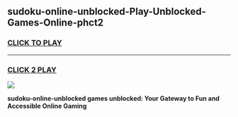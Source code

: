 
## sudoku-online-unblocked-Play-Unblocked-Games-Online-phct2
<h3>
<a href="https://premium76.site?title=sudoku-online-unblocked&ref=25A">CLICK TO PLAY</a></h3>
<hr>

<h3>
<a href="https://premium76.site?title=sudoku-online-unblocked&ref=25A">CLICK 2 PLAY</a>
  
</h3>

<a href="https://premium76.site?title=sudoku-online-unblocked&ref=25A"><img src="https://clearcache.store/games.png"></a>


**sudoku-online-unblocked games unblocked: Your Gateway to Fun and Accessible Online Gaming**
